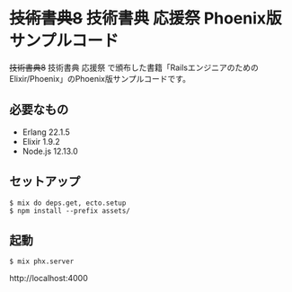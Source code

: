 # ~~技術書典8~~ 技術書典 応援祭 Phoenix版サンプルコード

~~技術書典8~~ 技術書典 応援祭 で頒布した書籍「RailsエンジニアのためのElixir/Phoenix」のPhoenix版サンプルコードです。

## 必要なもの

- Erlang 22.1.5
- Elixir 1.9.2
- Node.js 12.13.0

## セットアップ

```
$ mix do deps.get, ecto.setup
$ npm install --prefix assets/
```

## 起動

```
$ mix phx.server
```

http://localhost:4000
